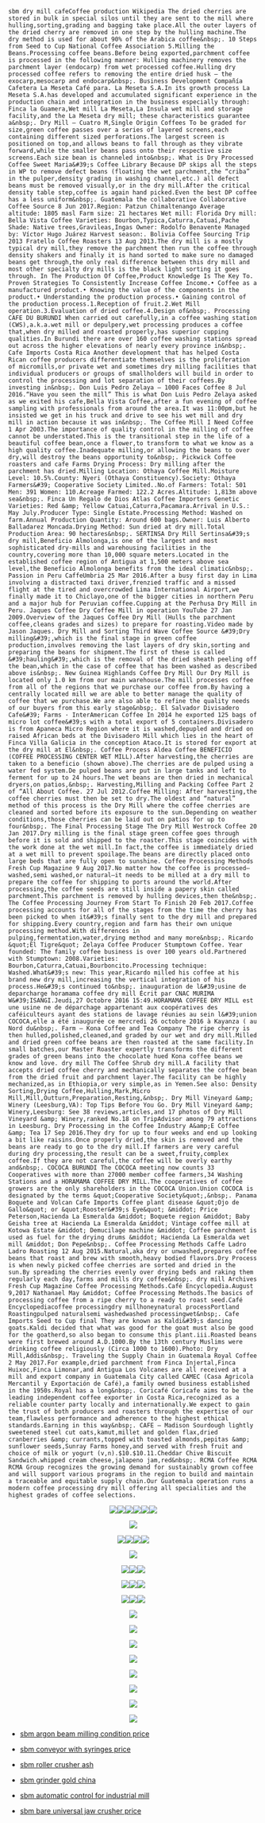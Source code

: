 
```
sbm dry mill cafeCoffee production Wikipedia The dried cherries are stored in bulk in special silos until they are sent to the mill where hulling,sorting,grading and bagging take place.All the outer layers of the dried cherry are removed in one step by the hulling machine.The dry method is used for about 90% of the Arabica coffee&nbsp;. 10 Steps from Seed to Cup National Coffee Association 5.Milling the Beans.Processing coffee beans.Before being exported,parchment coffee is processed in the following manner: Hulling machinery removes the parchment layer (endocarp) from wet processed coffee.Hulling dry processed coffee refers to removing the entire dried husk — the exocarp,mesocarp and endocarp&nbsp;. Business Development Compañía Cafetera La Meseta Café para. La Meseta S.A.In its growth process La Meseta S.A.has developed and accumulated significant experience in the production chain and integration in the business especially through: Finca la Guamera,Wet mill La Meseta,La Insula wet mill and storage facility,and the La Meseta dry mill; these characteristics guarantee a&nbsp;. Dry Mill — Cuatro M,Single Origin Coffees To be graded for size,green coffee passes over a series of layered screens,each containing different sized perforations.The largest screen is positioned on top,and allows beans to fall through as they vibrate forward,while the smaller beans pass onto their respective size screens.Each size bean is channeled into&nbsp;. What is Dry Processed Coffee Sweet Maria&#39;s Coffee Library Because DP skips all the steps in WP to remove defect beans (floating the wet parchment,the “criba” in the pulper,density grading in washing channel,etc.) all defect beans must be removed visually,or in the dry mill.After the critical density table step,coffee is again hand picked.Even the best DP coffee has a less uniform&nbsp;. Guatemala the collaborative Collaborative Coffee Source 8 Jun 2017.Region: Patzun Chimaltenango Average altitude: 1805 masl Farm size: 21 hectares Wet mill: Florida Dry mill: Bella Vista Coffee Varieties: Bourbon,Typica,Caturra,Catuaí,Pache Shade: Native trees,Gravileas,Ingas Owner: Rodolfo Benavente Managed by: Víctor Hugo Juárez Harvest season:. Bolivia Coffee Sourcing Trip 2013 Fratello Coffee Roasters 13 Aug 2013.The dry mill is a mostly typical dry mill,they remove the parchment then run the coffee through density shakers and finally it is hand sorted to make sure no damaged beans get through,the only real difference between this dry mill and most other specialty dry mills is the black light sorting it goes through. In The Production Of Coffee,Product Knowledge Is The Key To. Proven Strategies To Consistently Increase Coffee Income.• Coffee as a manufactured product.• Knowing the value of the components in the product.• Understanding the production process.• Gaining control of the production process.1.Reception of fruit.2.Wet Mill operation.3.Evaluation of dried coffee.4.Design of&nbsp;. Processing CAFE DU BURUNDI When carried out carefully,in a coffee washing station (CWS),a.k.a.wet mill or depulpery,wet processing produces a coffee that,when dry milled and roasted properly,has superior cupping qualities.In Burundi there are over 160 coffee washing stations spread out across the higher elevations of nearly every province in&nbsp;. Cafe Imports Costa Rica Another development that has helped Costa Rican coffee producers differentiate themselves is the proliferation of micromills,or private wet and sometimes dry milling facilities that individual producers or groups of smallholders will build in order to control the processing and lot separation of their coffees.By investing in&nbsp;. Don Luis Pedro Zelaya — 1000 Faces Coffee 8 Jul 2016.“Have you seen the mill” This is what Don Luis Pedro Zelaya asked as we exited his cafe,Bella Vista Coffee,after a fun evening of coffee sampling with professionals from around the area.It was 11:00pm,but he insisted we get in his truck and drive to see his wet mill and dry mill in action because it was in&nbsp;. The Coffee Mill I Need Coffee 1 Apr 2003.The importance of quality control in the milling of coffee cannot be understated.This is the transitional step in the life of a beautiful coffee bean,once a flower,to transform to what we know as a high quality coffee.Inadequate milling,or allowing the beans to over dry,will destroy the beans opportunity to&nbsp;. Pickwick Coffee roasters and cafe Farms Drying Process: Dry milling after the parchment has dried.Milling Location: Othaya Coffee Mill.Moisture Level: 10.5%.County: Nyeri (Othaya Constituency).Society: Othaya Farmers&#39; Cooperative Society Limited.​.No.of Farmers: Total: 501 Men: 391 Women: 110.Acreage Farmed: 122.2 Acres.Altitude: 1,813m above sea&nbsp;. Finca Un Regalo de Dios Atlas Coffee Importers Genetic Varieties: Red &amp; Yellow Catuai,Caturra,Pacamara.Arrival in U.S.: May July.Producer Type: Single Estate.Processing Method: Washed on farm.Annual Production Quantity: Around 600 bags.Owner: Luis Alberto Balladarez Moncada.Drying Method: Sun dried at dry mill.Total Production Area: 90 hectares&nbsp;. SERTINSA Dry Mill Sertinsa&#39;s dry mill,Beneficio Almolonga,is one of the largest and most sophisticated dry‐mills and warehousing facilities in the country,covering more than 10,000 square meters.Located in the established coffee region of Antigua at 1,500 meters above sea level,the Beneficio Almolonga benefits from the ideal climatic&nbsp;. Passion in Peru CaffeUmbria 25 Mar 2016.After a busy first day in Lima involving a distracted taxi driver,frenzied traffic and a missed flight at the tired and overcrowded Lima International Airport,we finally made it to Chiclayo,one of the bigger cities in northern Peru and a major hub for Peruvian coffee.Cupping at the Perhusa Dry Mill in Peru. Jaques Coffee Dry Coffee Mill in operation YouTube 27 Jan 2009.Overview of the Jaques Coffee Dry Mill (Hulls the parchment coffee,cleans grades and sizes) to prepare for roasting.Video made by Jason Jaques. Dry Mill and Sorting Third Wave Coffee Source &#39;Dry milling&#39;,which is the final stage in green coffee production,involves removing the last layers of dry skin,sorting and preparing the beans for shipment.The first of these is called &#39;hauling&#39;,which is the removal of the dried sheath peeling off the bean,which in the case of coffee that has been washed as described above is&nbsp;. New Guinea Highlands Coffee Dry Mill Our Dry Mill is located only 1.0 km from our main warehouse.The mill processes coffee from all of the regions that we purchase our coffee from.By having a centrally located mill we are able to better manage the quality of coffee that we purchase.We are also able to refine the quality needs of our buyers from this early stage&nbsp;. El Salvador Divisadero Cafe&#39; Farms · InterAmerican Coffee In 2014 he exported 125 bags of micro lot coffee&#39;s with a total export of 5 containers.Divisadero is from Apaneca Micro Region where it is washed,depupled and dried on raised African beds at the Divisadero Mill which lies in the heart of Finca Villa Galicia in the conception Ataco.It is stored for export at the dry mill at El&nbsp;. Coffee Process Aldea Coffee BENEFICIO (COFFEE PROCESSING CENTER WET MILL).After harvesting,the cherries are taken to a beneficio (shown above).The cherries are de pulped using a water fed system.De pulped beans are put in large tanks and left to ferment for up to 24 hours.The wet beans are then dried in mechanical dryers,on patios,&nbsp;. Harvesting,Milling and Packing Coffee Part 2 of “All About Coffee. 27 Jul 2012.Coffee Milling: After harvesting,the coffee cherries must then be set to dry.The oldest and “natural” method of this process is the Dry Mill where the coffee cherries are cleaned and sorted before its exposure to the sun.Depending on weather conditions,those cherries can be laid out on patios for up to four&nbsp;. The Final Processing Stage The Dry Mill Westrock Coffee 20 Jan 2017.Dry milling is the final stage green coffee goes through before it is sold and shipped to the roaster.This stage coincides with the work done at the wet mill.In fact,the coffee is immediately dried at a wet mill to prevent spoilage.The beans are directly placed onto large beds that are fully open to sunshine. Coffee Processing Methods Fresh Cup Magazine 9 Aug 2017.No matter how the coffee is processed—washed,semi washed,or natural—it needs to be milled at a dry mill to prepare the coffee for shipping to ports around the world.After processing,the coffee seeds are still inside a papery skin called parchment.This parchment is removed by hulling devices,then the&nbsp;. The Coffee Processing Journey From Start To Finish 20 Feb 2017.Coffee processing accounts for all of the stages from the time the cherry has been picked to when it&#39;s finally sent to the dry mill and prepared for shipping.Every country,region and farm has their own unique processing method.With differences in pulping,fermentation,water,drying method and many more&nbsp;. Ricardo &quot;El Tigre&quot; Zelaya Coffee Producer Stumptown Coffee. Year founded: The family coffee business is over 100 years old.Partnered with Stumptown: 2008.Varieties: Bourbon,Caturra,Catuai,Bourboncito.Processing technique: Washed.What&#39;s new: This year,Ricardo milled his coffee at his brand new dry mill,increasing the vertical integration of his process.He&#39;s continued to&nbsp;. inauguration de l&#39;usine de deparcharge horamama coffee dry mill Écrit par CNAC MURIMA W&#39;ISANGI.Jeudi,27 Octobre 2016 15:49.HORAMAMA COFFEE DRY MILL est une usine ne de déparchage appartenant aux coopératives des caféiculteurs ayant des stations de lavage réunies au sein l&#39;union COCOCA,elle a été inaugurée ce mercredi 26 octobre 2016 à Kayanza ( au Nord du&nbsp;. Farm — Kona Coffee and Tea Company The ripe cherry is then hulled,polished,cleaned,and graded by our wet and dry mill.Milled and dried green coffee beans are then roasted at the same facility.In small batches,our Master Roaster expertly transforms the different grades of green beans into the chocolate hued Kona coffee beans we know and love. dry mill The Coffee Shrub dry mill.A facility that accepts dried coffee cherry and mechanically separates the coffee bean from the dried fruit and parchment layer.The facility can be highly mechanized,as in Ethiopia,or very simple,as in Yemen.See also: Density Sorting,Drying Coffee,Hulling,Mark,Micro Mill,Mill,Outturn,Preparation,Resting,&nbsp;. Dry Mill Vineyard &amp; Winery (Leesburg,VA): Top Tips Before You Go. Dry Mill Vineyard &amp; Winery,Leesburg: See 38 reviews,articles,and 17 photos of Dry Mill Vineyard &amp; Winery,ranked No.18 on TripAdvisor among 79 attractions in Leesburg. Dry Processing in the Coffee Industry A&amp;E Coffee &amp; Tea 17 Sep 2016.They dry for up to four weeks and end up looking a bit like raisins.Once properly dried,the skin is removed and the beans are ready to go to the dry mill.If farmers are very careful during dry processing,the result can be a sweet,fruity,complex coffee.If they are not careful,the coffee will be overly earthy and&nbsp;. COCOCA BURUNDI The COCOCA meeting now counts 33 Cooperatives with more than 27000 member coffee farmers,34 Washing Stations and a HORAMAMA COFFEE DRY MILL.The cooperatives of coffee growers are the only shareholders in the COCOCA Union.Union COCOCA is designated by the terms &quot;Cooperative Society&quot;,&nbsp;. Panama Boquete and Volcan Cafe Imports Coffee plant disease &quot;Ojo de Gallo&quot; or &quot;Rooster&#39;s Eye&quot; &middot; Price Peterson,Hacienda La Esmeralda &middot; Boquete region &middot; Baby Geisha tree at Hacienda La Esmeralda &middot; Vintage coffee mill at Kotowa Estate &middot; Demucilage machine &middot; Coffee parchment is used as fuel for the drying drums &middot; Hacienda La Esmeralda wet mill &middot; Don Pepe&nbsp;. Coffee Processing Methods Caffe Ladro Ladro Roasting 12 Aug 2015.Natural,aka dry or unwashed,prepares coffee beans that roast and brew with smooth,heavy bodied flavors.Dry Process is when newly picked coffee cherries are sorted and dried in the sun.By spreading the cherries evenly over drying beds and raking them regularly each day,farms and mills dry coffee&nbsp;. dry mill Archives Fresh Cup Magazine Coffee Processing Methods.Café Encyclopedia.August 9,2017 Nathanael May &middot; Coffee Processing Methods.The basics of processing coffee from a ripe cherry to a ready to roast seed.Café Encyclopediacoffee processingdry millhoneynatural processPortland Roastingpulped naturalsemi washedwashed processingwet&nbsp;. Cafe Imports Seed to Cup final They are known as Kaldi&#39;s dancing goats.Kaldi decided that what was good for the goat must also be good for the goatherd,so also began to consume this plant.iii.Roasted beans were first brewed around A.D.1000.By the 13th century Muslims were drinking coffee religiously (Circa 1000 to 1600).Photo: Dry Mill,Addis&nbsp;. Traveling the Supply Chain in Guatemala Royal Coffee 2 May 2017.For example,dried parchment from Finca Injertal,Finca Huixoc,Finca Limonar,and Antigua Los Volcanes are all received at a mill and export company in Guatemala City called CAMEC (Casa Agricola Mercantil y Exportación de Café),a family owned business established in the 1950s.Royal has a long&nbsp;. Coricafé Coricafe aims to be the leading independent coffee exporter in Costa Rica,recognized as a reliable counter party locally and internationally.We expect to gain the trust of both producers and roasters through the expertise of our team,flawless performance and adherence to the highest ethical standards.Earning in this way&nbsp;. CAFE — Madison Sourdough lightly sweetened steel cut oats,kamut,millet and golden flax,dried cranberries &amp; currants,topped with toasted almonds,pepitas &amp; sunflower seeds,Sunray Farms honey,and served with fresh fruit and choice of milk or yogurt (v,n).$10.$10.11.Cheddar Chive Biscuit Sandwich.whipped cream cheese,jalapeno jam,red&nbsp;. RCMA Coffee RCMA RCMA Group recognizes the growing demand for sustainably grown coffee and will support various programs in the region to build and maintain a traceable and equitable supply chain.Our Guatemala operation runs a modern coffee processing dry mill offering all specialities and the highest grades of coffee selections. 
```

<div align="center">
  
<a rel="nofollow" href="https://m.shibang-china.com?f=github&k=sbm+dry+mill+cafe"><img src="https://static.shibang-china.com/en/l.png"></a><img src="https://static.shibang-china.com/en/hw.png"><a rel="nofollow" href="https://m.shibang-china.com/product/?f=github&k=sbm+dry+mill+cafe"><img src="https://static.shibang-china.com/en/p.png"></a><a rel="nofollow" href="https://m.shibang-china.com/cases/?f=github&k=sbm+dry+mill+cafe"><img src="https://static.shibang-china.com/en/c.png"></a><a rel="nofollow" href="https://m.shibang-china.com/news/?f=github&k=sbm+dry+mill+cafe"><img src="https://static.shibang-china.com/en/n.png"></a><a rel="nofollow" href="https://m.shibang-china.com?f=github&k=sbm+dry+mill+cafe"><img src="https://static.shibang-china.com/en/m.png"></a>

<a rel="nofollow" href="https://m.shibang-china.com/product/?f=github&k=sbm+dry+mill+cafe"><img src="https://static.shibang-china.com/en/b.jpg"></a>
  
<a rel="nofollow" href="https://m.shibang-china.com/solution-aggregate.html?f=github&k=sbm+dry+mill+cafe"><img src="https://static.shibang-china.com/en/a.jpg"></a><a rel="nofollow" href="https://m.shibang-china.com/solution-mine.html?f=github&k=sbm+dry+mill+cafe"><img src="https://static.shibang-china.com/en/m.jpg"></a><a rel="nofollow" href="https://m.shibang-china.com/solution-mill.html?f=github&k=sbm+dry+mill+cafe"><img src="https://static.shibang-china.com/en/g.jpg"></a><a rel="nofollow" href="https://m.shibang-china.com/solution-epc.html?f=github&k=sbm+dry+mill+cafe"><img src="https://static.shibang-china.com/en/e.jpg"></a>

<a rel="nofollow" href="https://m.shibang-china.com/product/?f=github&k=sbm+dry+mill+cafe"><img src="https://static.shibang-china.com/en/a-p.png"></a>

<a rel="nofollow" href="https://m.shibang-china.com/product/crusher/c6x.html?f=github&k=sbm+dry+mill+cafe"><img src="https://static.shibang-china.com/en/j.jpg"></a><a rel="nofollow" href="https://m.shibang-china.com/product/crusher/ci5x.html?f=github&k=sbm+dry+mill+cafe"><img src="https://static.shibang-china.com/en/i.jpg"></a><a rel="nofollow" href="https://m.shibang-china.com/product/crusher/hst.html?f=github&k=sbm+dry+mill+cafe"><img src="https://static.shibang-china.com/en/c.jpg"></a>

<a rel="nofollow" href="https://m.shibang-china.com/product/mill/mtw.html?f=github&k=sbm+dry+mill+cafe"><img src="https://static.shibang-china.com/en/mtw.jpg"></a><a rel="nofollow" href="https://m.shibang-china.com/product/mill/scm.html?f=github&k=sbm+dry+mill+cafe"><img src="https://static.shibang-china.com/en/scm.jpg"></a><a rel="nofollow" href="https://m.shibang-china.com/product/mill/lm.html?f=github&k=sbm+dry+mill+cafe"><img src="https://static.shibang-china.com/en/lm.jpg"></a>

<a rel="nofollow" href="https://m.shibang-china.com/product/sand/vsi6x.html?f=github&k=sbm+dry+mill+cafe"><img src="https://static.shibang-china.com/en/6x.jpg"></a><a rel="nofollow" href="https://m.shibang-china.com/product/sand/vu.html?f=github&k=sbm+dry+mill+cafe"><img src="https://static.shibang-china.com/en/vu.jpg"></a><a rel="nofollow" href="https://m.shibang-china.com/product/mobile/klun.html?f=github&k=sbm+dry+mill+cafe"><img src="https://static.shibang-china.com/en/k.jpg"></a>

<a rel="nofollow" href="https://m.shibang-china.com/cases/?f=github&k=sbm+dry+mill+cafe"><img src="https://static.shibang-china.com/en/case.png"></a>

<a rel="nofollow" href="https://m.shibang-china.com/cases/aggregate/202.html?f=github&k=sbm+dry+mill+cafe"><img src="https://static.shibang-china.com/en/c-1.jpg"></a>

<a rel="nofollow" href="https://m.shibang-china.com/cases/aggregate/203.html?f=github&k=sbm+dry+mill+cafe"><img src="https://static.shibang-china.com/en/c-2.jpg"></a>

<a rel="nofollow" href="https://m.shibang-china.com/cases/mill/123.html?f=github&k=sbm+dry+mill+cafe"><img src="https://static.shibang-china.com/en/c-3.jpg"></a>

<a rel="nofollow" href="https://m.shibang-china.com/contact_us.html?f=github&k=sbm+dry+mill+cafe"><img src="https://static.shibang-china.com/en/contact.png"></a>

<a rel="nofollow" href="https://swt.shibang-china.com/?f=github&k=sbm+dry+mill+cafe"><img src="https://static.shibang-china.com/en/chat.png"></a>

<a rel="nofollow" href="https://whatsapp.shibangsoft.com/WhatsApp.php?f=github&k=sbm+dry+mill+cafe"><img src="https://static.shibang-china.com/en/whatsapp.png"></a>

<a rel="nofollow" href="https://m.shibang-china.com/?f=github&k=sbm+dry+mill+cafe"><img src="https://static.shibang-china.com/en/website.png"></a>

</div>


* [sbm argon beam milling condition price](sbm%20argon%20beam%20milling%20condition%20price.md)

* [sbm conveyor with syringes price](sbm%20conveyor%20with%20syringes%20price.md)

* [sbm roller crusher ash](sbm%20roller%20crusher%20ash.md)

* [sbm grinder gold china](sbm%20grinder%20gold%20china.md)

* [sbm automatic control for industrial mill](sbm%20automatic%20control%20for%20industrial%20mill.md)

* [sbm bare universal jaw crusher price](sbm%20bare%20universal%20jaw%20crusher%20price.md)